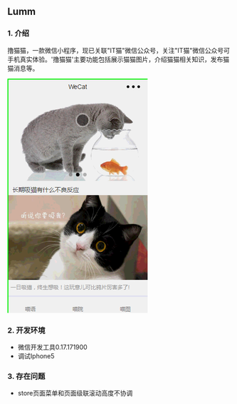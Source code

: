 ## Lumm
### 1. 介绍
撸猫猫，一款微信小程序，现已关联"IT猫"微信公众号，关注"IT猫"微信公众号可手机真实体验。'撸猫猫'主要功能包括展示猫猫图片，介绍猫猫相关知识，发布猫猫消息等。

![lumm](lumm.gif)

### 2. 开发环境
- 微信开发工具0.17.171900
- 调试Iphone5

### 3. 存在问题
- store页面菜单和页面级联滚动高度不协调
